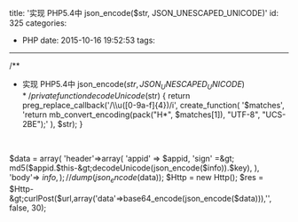 title: '实现 PHP5.4中 json_encode($str, JSON_UNESCAPED_UNICODE)'
id: 325
categories:
  - PHP
date: 2015-10-16 19:52:53
tags:
---

/**
* 实现 PHP5.4中 json_encode($str, JSON_UNESCAPED_UNICODE)
*/
private function decodeUnicode($str)
{
return preg_replace_callback('/\\\\u([0-9a-f]{4})/i', create_function( '$matches', 'return mb_convert_encoding(pack("H*", $matches[1]), "UTF-8", "UCS-2BE");' ), $str);
}

&nbsp;

$data = array(
'header'=&gt;array(
'appid' =&gt; $appid,
'sign' =&gt; md5($appid.$this-&gt;decodeUnicode(json_encode($info)).$key),
),
'body'=&gt; $info,
);
//dump(json_encode($data));
$Http = new Http();
$res = $Http-&gt;curlPost($url,array('data'=&gt;base64_encode(json_encode($data))),'', false, 30);